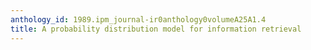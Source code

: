 ```yaml
---
anthology_id: 1989.ipm_journal-ir0anthology0volumeA25A1.4
title: A probability distribution model for information retrieval
---
```

